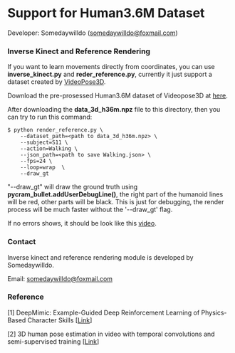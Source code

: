 # Support for Human3.6M Dataset

Developer: Somedaywilldo (somedaywilldo@foxmail.com)

### Inverse Kinect and Reference Rendering

If you want to learn movements directly from coordinates, you can use **inverse_kinect.py** and **reder_reference.py**, currently it just support a dataset created by [VideoPose3D](https://github.com/facebookresearch/VideoPose3D).

Download the pre-prosessed Human3.6M dataset of Videopose3D at [here](https://www.dropbox.com/s/z5bwig0h6mww590/data_3d_h36m.npz?dl=0).

After downloading the **data_3d_h36m.npz** file to this directory, then you can try to run this command: 

```shell
$ python render_reference.py \
	--dataset_path=<path to data_3d_h36m.npz> \
	--subject=S11 \
    --action=Walking \
	--json_path=<path to save Walking.json> \
    --fps=24 \
    --loop=wrap  \
    --draw_gt
```

"--draw_gt" will draw the ground truth using **pycram_bullet.addUserDebugLine()**, the right part of the humanoid lines will be red, other parts will be black. This is just for debugging, the render process will be much faster without the '--draw_gt' flag.



If no errors shows, it should be look like this [video](https://www.youtube.com/watch?v=goew_FmUtOE).

### Contact

Inverse kinect and reference rendering module is developed by Somedaywilldo.

Email: somedaywilldo@foxmail.com

### Reference

[1] DeepMimic: Example-Guided Deep Reinforcement Learning of Physics-Based Character Skills [[Link](https://arxiv.org/abs/1804.02717)]

[2] 3D human pose estimation in video with temporal convolutions and semi-supervised training [[Link](https://arxiv.org/abs/1811.11742)]



